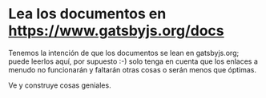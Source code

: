 # Lea los documentos en https://www.gatsbyjs.org/docs
Tenemos la intención de que los documentos se lean en gatsbyjs.org; puede leerlos aquí, por supuesto :-) solo tenga en cuenta que los enlaces a menudo no funcionarán y faltarán otras cosas o serán menos que óptimas.

Ve y construye cosas geniales.
